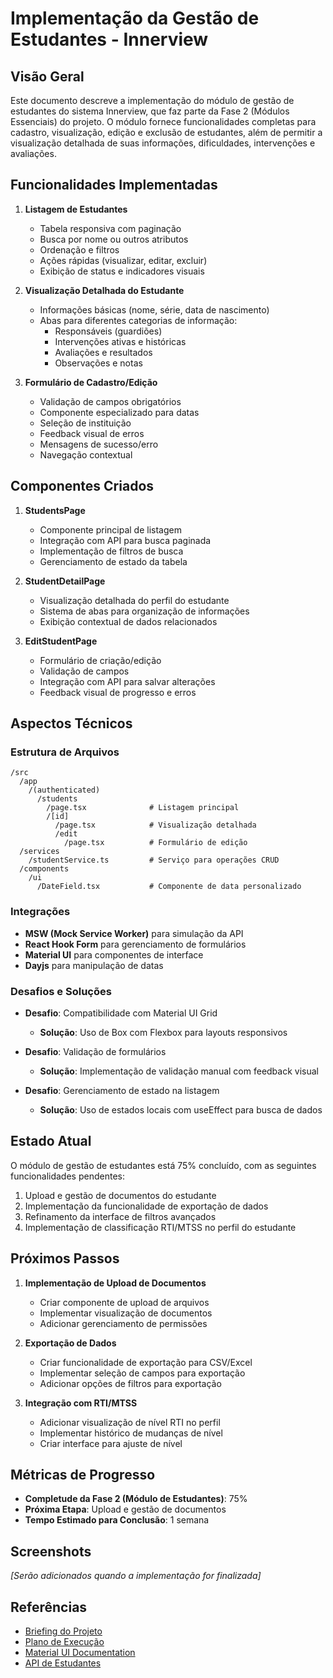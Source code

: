 # Implementação da Gestão de Estudantes - Innerview

## Visão Geral

Este documento descreve a implementação do módulo de gestão de estudantes do sistema Innerview, que faz parte da Fase 2 (Módulos Essenciais) do projeto. O módulo fornece funcionalidades completas para cadastro, visualização, edição e exclusão de estudantes, além de permitir a visualização detalhada de suas informações, dificuldades, intervenções e avaliações.

## Funcionalidades Implementadas

1. **Listagem de Estudantes**
   - Tabela responsiva com paginação
   - Busca por nome ou outros atributos
   - Ordenação e filtros
   - Ações rápidas (visualizar, editar, excluir)
   - Exibição de status e indicadores visuais

2. **Visualização Detalhada do Estudante**
   - Informações básicas (nome, série, data de nascimento)
   - Abas para diferentes categorias de informação:
     - Responsáveis (guardiões)
     - Intervenções ativas e históricas
     - Avaliações e resultados
     - Observações e notas

3. **Formulário de Cadastro/Edição**
   - Validação de campos obrigatórios
   - Componente especializado para datas
   - Seleção de instituição
   - Feedback visual de erros
   - Mensagens de sucesso/erro
   - Navegação contextual

## Componentes Criados

1. **StudentsPage**
   - Componente principal de listagem
   - Integração com API para busca paginada
   - Implementação de filtros de busca
   - Gerenciamento de estado da tabela

2. **StudentDetailPage**
   - Visualização detalhada do perfil do estudante
   - Sistema de abas para organização de informações
   - Exibição contextual de dados relacionados

3. **EditStudentPage**
   - Formulário de criação/edição
   - Validação de campos
   - Integração com API para salvar alterações
   - Feedback visual de progresso e erros

## Aspectos Técnicos

### Estrutura de Arquivos
```
/src
  /app
    /(authenticated)
      /students
        /page.tsx              # Listagem principal
        /[id]
          /page.tsx            # Visualização detalhada
          /edit
            /page.tsx          # Formulário de edição
  /services
    /studentService.ts         # Serviço para operações CRUD
  /components
    /ui
      /DateField.tsx           # Componente de data personalizado
```

### Integrações
- **MSW (Mock Service Worker)** para simulação da API
- **React Hook Form** para gerenciamento de formulários
- **Material UI** para componentes de interface
- **Dayjs** para manipulação de datas

### Desafios e Soluções

- **Desafio**: Compatibilidade com Material UI Grid
  - **Solução**: Uso de Box com Flexbox para layouts responsivos

- **Desafio**: Validação de formulários
  - **Solução**: Implementação de validação manual com feedback visual

- **Desafio**: Gerenciamento de estado na listagem
  - **Solução**: Uso de estados locais com useEffect para busca de dados

## Estado Atual

O módulo de gestão de estudantes está 75% concluído, com as seguintes funcionalidades pendentes:

1. Upload e gestão de documentos do estudante
2. Implementação da funcionalidade de exportação de dados
3. Refinamento da interface de filtros avançados
4. Implementação de classificação RTI/MTSS no perfil do estudante

## Próximos Passos

1. **Implementação de Upload de Documentos**
   - Criar componente de upload de arquivos
   - Implementar visualização de documentos
   - Adicionar gerenciamento de permissões

2. **Exportação de Dados**
   - Criar funcionalidade de exportação para CSV/Excel
   - Implementar seleção de campos para exportação
   - Adicionar opções de filtros para exportação

3. **Integração com RTI/MTSS**
   - Adicionar visualização de nível RTI no perfil
   - Implementar histórico de mudanças de nível
   - Criar interface para ajuste de nível

## Métricas de Progresso

- **Completude da Fase 2 (Módulo de Estudantes)**: 75%
- **Próxima Etapa**: Upload e gestão de documentos
- **Tempo Estimado para Conclusão**: 1 semana

## Screenshots

*[Serão adicionados quando a implementação for finalizada]*

## Referências

- [Briefing do Projeto](../../../innerview-frontend-briefing.md)
- [Plano de Execução](../../../PlanoExecucao.md)
- [Material UI Documentation](https://mui.com/material-ui/getting-started/)
- [API de Estudantes](../../../docs/api/students.md) 